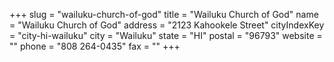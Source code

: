 +++
slug = "wailuku-church-of-god"
title = "Wailuku Church of God"
name = "Wailuku Church of God"
address = "2123 Kahookele Street"
cityIndexKey = "city-hi-wailuku"
city = "Wailuku"
state = "HI"
postal = "96793"
website = ""
phone = "808 264-0435"
fax = ""
+++
